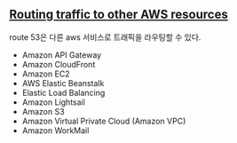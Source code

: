 ## [Routing traffic to other AWS resources](https://docs.aws.amazon.com/Route53/latest/DeveloperGuide/integration-with-other-services.html#integration-routing-traffic)
route 53은 다른 aws 서비스로 트래픽을 라우팅할 수 있다.
- Amazon API Gateway
- Amazon CloudFront
- Amazon EC2
- AWS Elastic Beanstalk
- Elastic Load Balancing
- Amazon Lightsail
- Amazon S3
- Amazon Virtual Private Cloud (Amazon VPC)
- Amazon WorkMail